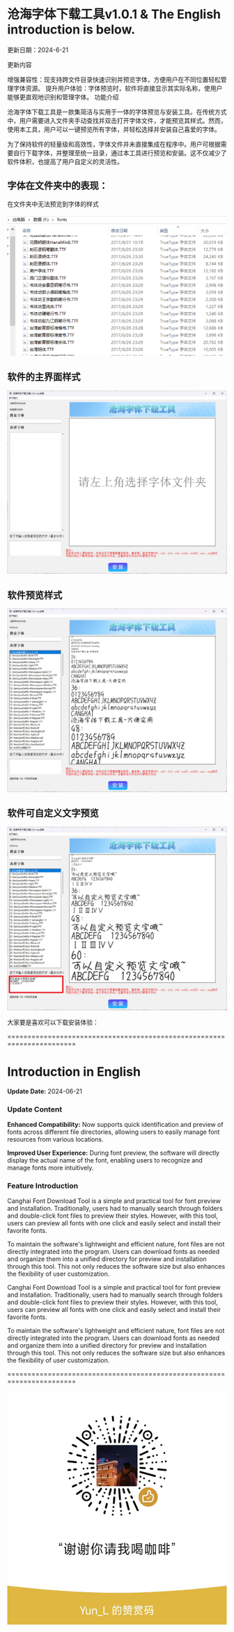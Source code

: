 # 沧海字体下载工具v1.0.1  &   The English introduction is below.

更新日期：2024-6-21

更新内容

增强兼容性：现支持跨文件目录快速识别并预览字体，方便用户在不同位置轻松管理字体资源。
提升用户体验：字体预览时，软件将直接显示其实际名称，使用户能够更直观地识别和管理字体。
功能介绍

沧海字体下载工具是一款集简洁与实用于一体的字体预览与安装工具。在传统方式中，用户需要进入文件夹手动查找并双击打开字体文件，才能预览其样式。然而，使用本工具，用户可以一键预览所有字体，并轻松选择并安装自己喜爱的字体。

为了保持软件的轻量级和高效性，字体文件并未直接集成在程序中。用户可根据需要自行下载字体，并整理至统一目录，通过本工具进行预览和安装。这不仅减少了软件体积，也提高了用户自定义的灵活性。

## 字体在文件夹中的表现：
在文件夹中无法预览到字体的样式

![image](https://github.com/mrwang1454/canghai/blob/main/images/Snipaste_2024-06-18_22-18-34.png)

## 软件的主界面样式
![image](https://github.com/mrwang1454/canghai/blob/main/images/Snipaste_2024-06-19_10-07-00.jpg)

## 软件预览样式
![image](https://github.com/mrwang1454/canghai/blob/main/images/Snipaste_2024-06-19_10-07-36.jpg)

## 软件可自定义文字预览
![image](https://github.com/mrwang1454/canghai/blob/main/images/Snipaste_2024-06-19_10-09-15.jpg)

大家要是喜欢可以下载安装体验：

=======================================================================

# Introduction in English

**Update Date:** 2024-06-21

### Update Content

**Enhanced Compatibility:** Now supports quick identification and preview of fonts across different file directories, allowing users to easily manage font resources from various locations.

**Improved User Experience:** During font preview, the software will directly display the actual name of the font, enabling users to recognize and manage fonts more intuitively.

### Feature Introduction

Canghai Font Download Tool is a simple and practical tool for font preview and installation. Traditionally, users had to manually search through folders and double-click font files to preview their styles. However, with this tool, users can preview all fonts with one click and easily select and install their favorite fonts.

To maintain the software's lightweight and efficient nature, font files are not directly integrated into the program. Users can download fonts as needed and organize them into a unified directory for preview and installation through this tool. This not only reduces the software size but also enhances the flexibility of user customization.

Canghai Font Download Tool is a simple and practical tool for font preview and installation. Traditionally, users had to manually search through folders and double-click font files to preview their styles. However, with this tool, users can preview all fonts with one click and easily select and install their favorite fonts.

To maintain the software's lightweight and efficient nature, font files are not directly integrated into the program. Users can download fonts as needed and organize them into a unified directory for preview and installation through this tool. This not only reduces the software size but also enhances the flexibility of user customization.

=======================================================================

![image](https://github.com/mrwang1454/canghai/blob/main/images/zanshang.png)
